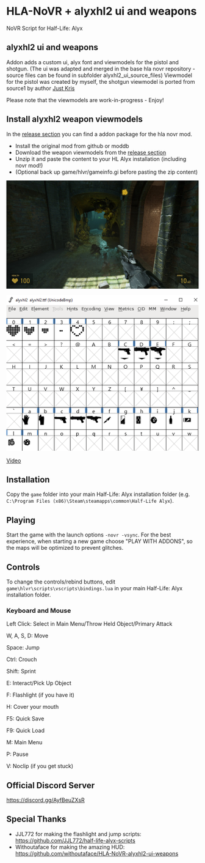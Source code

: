 # HLA-NoVR + alyxhl2 ui and weapons
NoVR Script for Half-Life: Alyx

## alyxhl2 ui and weapons
Addon adds a custom ui, alyx font and viewmodels for the pistol and shotgun.
(The ui was adapted and merged in the base hla novr repository - source files can be found in subfolder alyxhl2_ui_source_files) 
Viewmodel for the pistol was created by myself, the shotgun viewmodel is ported from source1 by author [Just Kris](https://gamebanana.com/mods/243462) 

Please note that the viewmodels are work-in-progress - Enjoy!

## Install alyxhl2 weapon viewmodels
In the [release section](https://github.com/withoutaface/HLA-NoVR-alyxhl2-ui-weapons/releases) you can find a addon package for the hla novr mod. 
- Install the original mod from github or moddb
- Download the weapon viewmodels from the [release section](https://github.com/withoutaface/HLA-NoVR-alyxhl2-ui-weapons/releases)
- Unzip it and paste the content to your HL Alyx installation (including novr mod!)
- (Optional back up game/hlvr/gameinfo.gi before pasting the zip content)

![Alt text](image/addon_alyxhl2_ui_weapons_preview.jpg "Preview image ui")

![Alt text](image/font_alyxhl2.png "Preview image font")

[Video](https://youtu.be/smotVBQMiDs)

## Installation
Copy the ``game`` folder into your main Half-Life: Alyx installation folder (e.g. ``C:\Program Files (x86)\Steam\steamapps\common\Half-Life Alyx``).

## Playing
Start the game with the launch options ``-novr -vsync``. For the best experience, when starting a new game choose "PLAY WITH ADDONS", so the maps will be optimized to prevent glitches.

## Controls
To change the controls/rebind buttons, edit ``game\hlvr\scripts\vscripts\bindings.lua`` in your main Half-Life: Alyx installation folder.
### Keyboard and Mouse
Left Click: Select in Main Menu/Throw Held Object/Primary Attack

W, A, S, D: Move

Space: Jump

Ctrl: Crouch

Shift: Sprint

E: Interact/Pick Up Object

F: Flashlight (if you have it)

H: Cover your mouth

F5: Quick Save

F9: Quick Load

M: Main Menu

P: Pause

V: Noclip (if you get stuck)

## Official Discord Server
https://discord.gg/AyfBeuZXsR

## Special Thanks
- JJL772 for making the flashlight and jump scripts: https://github.com/JJL772/half-life-alyx-scripts
- Withoutaface for making the amazing HUD: https://github.com/withoutaface/HLA-NoVR-alyxhl2-ui-weapons
